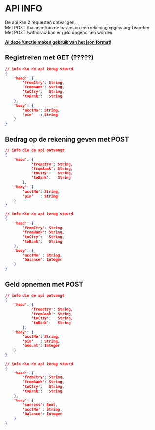 # API INFO
De api kan 2 requesten ontvangen.  
Met POST /balance kan de balans op een rekening opgevaargd worden.  
Met POST /withdraw kan er geld opgenomen worden.

**<u>Al deze functie maken gebruik van het json format!</u>**

## Registreren met GET (?????)

```json
// info die de api terug stuurd
{
    'head': {
        'fromCtry': String,
        'fromBank': String,
        'toCtry':   String,
        'toBank':   String
    },
    'body': {
        'acctNo': String,
        'pin'   : String
    }
}
```



## Bedrag op de rekening geven met POST

```json
// info die de api ontvangt
{   
    'head': {
            'fromCtry': String,
            'fromBank': String,
            'toCtry':   String,
            'toBank':   String
        },
    'body': {
        'acctNo': String,
        'pin'   : String
    }
}

// info die de api terug stuurd
{
    'head': {
        'fromCtry': String,
        'fromBank': String,
        'toCtry':   String,
        'toBank':   String
    },
    'body': {
        'acctNo' : String,
        'balance': Integer
    }
}
```

## Geld opnemen met POST

```json
// info die de api ontvangt
{   
    'head': {
            'fromCtry': String,
            'fromBank': String,
            'toCtry':   String,
            'toBank':   String
        },
    'body': {
        'acctNo': String,
        'pin'   : String,
        'amount': Integer
    }
}

// info die de api terug stuurd
{
    'head': {
        'fromCtry': String,
        'fromBank': String,
        'toCtry':   String,
        'toBank':   String
    },
    'body': {
        'success': Bool,
        'acctNo' : String,
        'balance': Integer
    }
}
```